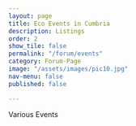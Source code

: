 ```yaml
---
layout: page
title: Eco Events in Cumbria
description: Listings
order: 2
show_tile: false
permalink: "/forum/events"
category: Forum-Page
image: "/assets/images/pic10.jpg"
nav-menu: false
published: false

---
```

Various Events